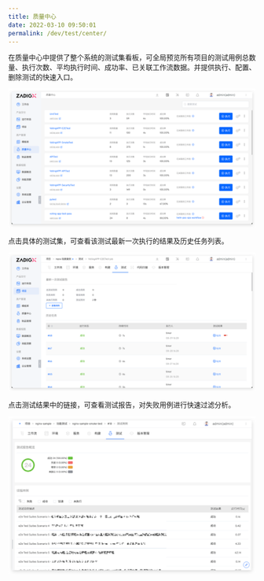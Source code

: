 ```yaml
---
title: 质量中心
date: 2022-03-10 09:50:01
permalink: /dev/test/center/
---
```


在质量中心中提供了整个系统的测试集看板，可全局预览所有项目的测试用例总数量、执行次数、平均执行时间、成功率、已关联工作流数据。并提供执行、配置、删除测试的快速入口。

![测试列表](../../../_images/test_list.png)

点击具体的测试集，可查看该测试最新一次执行的结果及历史任务列表。

![测试任务列表](../../../_images/test_task_list.png)

点击测试结果中的链接，可查看测试报告，对失败用例进行快速过滤分析。

![测试任务列表](../../../_images/test_report.png)
